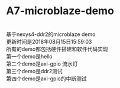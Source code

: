 # A7-microblaze-demo
 <br> 基于nexys4-ddr2的microblaze demo </br>
 更新时间是2018年08月15日15:59:03</br>
 所有的demo都包括硬件搭建和软件代码实现</br>
 第一个demo是hello</br>
 第二个demo是axi-gpio 流水灯</br>
 第三个demo是ddr2测试</br>
 第四个demo是axi-gpio的中断测试</br>
